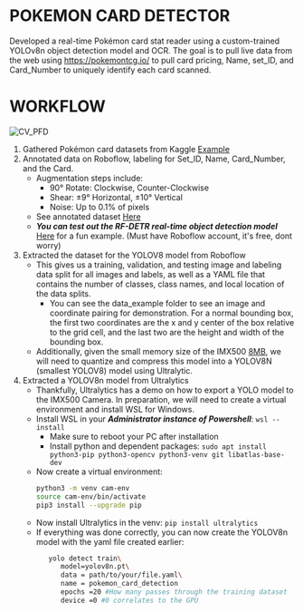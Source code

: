 # POKEMON CARD DETECTOR
Developed a real-time Pokémon card stat reader using a custom-trained YOLOv8n object detection model and OCR. The goal is to pull live data from the web using https://pokemontcg.io/ to pull card pricing, Name, set_ID, and Card_Number to uniquely identify each card scanned.<br>

# WORKFLOW<br>
![CV_PFD](https://github.com/user-attachments/assets/fbe7533c-9856-40df-8ae3-682c2784a045) <br>

1. Gathered Pokémon card datasets from Kaggle [Example]( https://www.kaggle.com/datasets/bzhbzh35/pokemon-cards-per-set)<br>
2. Annotated data on Roboflow, labeling for Set_ID, Name, Card_Number, and the Card.
   - Augmentation steps include:
      - 90° Rotate: Clockwise, Counter-Clockwise
      - Shear: ±9° Horizontal, ±10° Vertical
      - Noise: Up to 0.1% of pixels
   - See annotated dataset [Here]( https://universe.roboflow.com/invention-time/pokemon-card-detection-haiqn)
   - ***You can test out the RF-DETR real-time object detection model*** [Here](https://app.roboflow.com/invention-time/pokemon-card-detection-haiqn/models/pokemon-card-detection-haiqn/3) for a fun example. (Must have Roboflow account, it's free, dont worry)
3. Extracted the dataset for the YOLOV8 model from Roboflow
   - This gives us a training, validation, and testing image and labeling data split for all images and labels, as well as a YAML file that contains the number of classes, class names, and local location of the data splits.
     - You can see the data_example folder to see an image and coordinate pairing for demonstration. For a normal bounding box, the first two coordinates are the x and y center of the box relative to the grid cell, and the last two are the height and width of the bounding box.
   - Additionally, given the small memory size of the IMX500 [8MB](https://developer.sony.com/imx500), we will need to quantize and compress this model into a YOLOV8N (smallest YOLOV8) model using Ultralytic.
4. Extracted a YOLOV8n model from Ultralytics
   - Thankfully, Ultralytics has a demo on how to export a YOLO model to the IMX500 Camera. In preparation, we will need to create a virtual environment and install WSL for Windows.
   - Install WSL in your ***Administrator instance of Powershell***:  ```wsl --install```
     - Make sure to reboot your PC after installation
     - Install python and dependent packages: ```sudo apt install python3-pip python3-opencv python3-venv git libatlas-base-dev```
   - Now create a virtual environment:
      ```bash
      python3 -m venv cam-env
      source cam-env/bin/activate
      pip3 install --upgrade pip
   - Now install Ultralytics in the venv: ```pip install ultralytics```
   - If everything was done correctly, you can now create the YOLOV8n model with the yaml file created earlier:
     ```bash
        yolo detect train\
           model=yolov8n.pt\
           data = path/to/your/file.yaml\
           name = pokemon_card_detection
           epochs =20 #How many passes through the training dataset
           device =0 #0 correlates to the GPU
     
      




